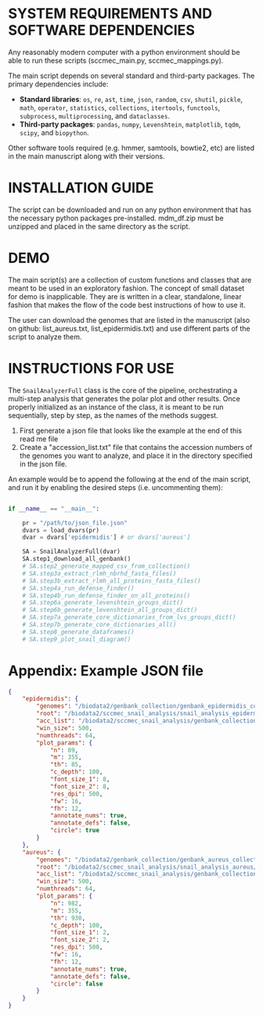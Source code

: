 
# SYSTEM REQUIREMENTS AND SOFTWARE DEPENDENCIES

Any reasonably modern computer with a python environment should be able to run these scripts (sccmec_main.py, sccmec_mappings.py). 

The main script depends on several standard and third-party packages. The primary dependencies include:

- **Standard libraries**: `os`, `re`, `ast`, `time`, `json`, `random`, `csv`, `shutil`, `pickle`, `math`, `operator`, `statistics`, `collections`, `itertools`, `functools`, `subprocess`, `multiprocessing`, and `dataclasses`.
- **Third-party packages**: `pandas`, `numpy`, `Levenshtein`, `matplotlib`, `tqdm`, `scipy`, and `biopython`.

Other software tools required (e.g. hmmer, samtools, bowtie2, etc) are listed in the main manuscript along with their versions.

# INSTALLATION GUIDE

The script can be downloaded and run on any python environment that has the necessary python packages pre-installed. mdm_df.zip must be unzipped and placed in the same directory as the script.

# DEMO

The main script(s) are a collection of custom functions and classes that are meant to be used in an exploratory fashion. The concept of small dataset for demo is inapplicable. They are is written in a clear, standalone, linear fashion that makes the flow of the code best instructions of how to use it.

The user can download the genomes that are listed in the manuscript (also on github: list_aureus.txt, list_epidermidis.txt) and use different parts of the script to analyze them.

# INSTRUCTIONS FOR USE

The `SnailAnalyzerFull` class is the core of the pipeline, orchestrating a multi-step analysis that generates the polar plot and other results. Once properly initialized as an instance of the class, it is meant to be run sequentially, step by step, as the names of the methods suggest.

1. First generate a json file that looks like the example at the end of this read me file
2. Create a "accession_list.txt" file that contains the accession numbers of the genomes you want to analyze, and place it in the directory specified in the json file.

An example would be to append the following at the end of the main script, and run it by enabling the desired steps (i.e. uncommenting them):

```python

if __name__ == "__main__":

    pr = "/path/to/json_file.json"
    dvars = load_dvars(pr)
    dvar = dvars['epidermidis'] # or dvars['aureus']

    SA = SnailAnalyzerFull(dvar)
    SA.step1_download_all_genbank()
    # SA.step2_generate_mapped_csv_from_collection()
    # SA.step3a_extract_rlmh_nbrhd_fasta_files()
    # SA.step3b_extract_rlmh_all_proteins_fasta_files()
    # SA.step4a_run_defense_finder()
    # SA.step4b_run_defense_finder_on_all_proteins()
    # SA.step6a_generate_levenshtein_groups_dict()
    # SA.step6b_generate_levenshtein_all_groups_dict()
    # SA.step7a_generate_core_dictionaries_from_lvs_groups_dict()
    # SA.step7b_generate_core_dictionaries_all()
    # SA.step8_generate_dataframes()
    # SA.step9_plot_snail_diagram()
```

# Appendix: Example JSON file

```json
{
    "epidermidis": {
        "genomes": "/biodata2/genbank_collection/genbank_epidermidis_collection/",
        "root": "/biodata2/sccmec_snail_analysis/snail_analysis_epidermidis/",
        "acc_list": "/biodata2/sccmec_snail_analysis/genbank_collection/genbank_aureus_collection/",
        "win_size": 500,
        "numthreads": 64,
        "plot_params": {
            "n": 89,
            "m": 355,
            "th": 85,
            "c_depth": 100,
            "font_size_1": 8,
            "font_size_2": 8,
            "res_dpi": 500,
            "fw": 16,
            "fh": 12,
            "annotate_nums": true,
            "annotate_defs": false,
            "circle": true
        }
    },
    "aureus": {
        "genomes": "/biodata2/genbank_collection/genbank_aureus_collection/",
        "root": "/biodata2/sccmec_snail_analysis/snail_analysis_aureus/",
        "acc_list": "/biodata2/sccmec_snail_analysis/genbank_collection/genbank_aureus_collection/",
        "win_size": 500,
        "numthreads": 64,
        "plot_params": {
            "n": 982,
            "m": 355,
            "th": 930,
            "c_depth": 100,
            "font_size_1": 2,
            "font_size_2": 2,
            "res_dpi": 500,
            "fw": 16,
            "fh": 12,
            "annotate_nums": true,
            "annotate_defs": false,
            "circle": false
        }
    }
}
```
